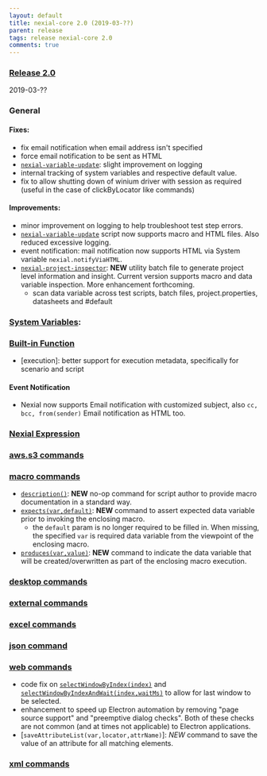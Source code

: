 ```yaml
---
layout: default
title: nexial-core 2.0 (2019-03-??)
parent: release
tags: release nexial-core 2.0
comments: true
---
```


### <a href="https://github.com/nexiality/nexial-core/releases/tag/nexial-core-2.0" class="external-link" target="_nexial_link">Release 2.0</a>
2019-03-??


### General
#### Fixes:
- fix email notification when email address isn't specified
- force email notification to be sent as HTML
- [`nexial-variable-update`](../userguide/BatchFiles.md#nexial-variable-updatecmd--nexial-variable-updatesh): slight 
  improvement on logging
- internal tracking of system variables and respective default value.
- fix to allow shutting down of winium driver with session as required (useful in the case of clickByLocator like commands)

#### Improvements:
- minor improvement on logging to help troubleshoot test step errors.
- [`nexial-variable-update`](../userguide/BatchFiles.md#nexial-variable-updatecmd--nexial-variable-updatesh) script 
   now supports macro and HTML files. Also reduced excessive logging.
- event notification: mail notification now supports HTML via System variable `nexial.notifyViaHTML`.
- [`nexial-project-inspector`](../userguide/BatchFiles.md#nexial-project-inspectorcmd--nexial-project-inspectorsh):
  **NEW** utility batch file to generate project level information and insight. Current version supports macro and 
  data variable inspection. More enhancement forthcoming.
  - scan data variable across test scripts, batch files, project.properties, datasheets and #default
 

### [System Variables](../systemvars/index):


### [Built-in Function](../functions)
- [execution]: better support for execution metadata, specifically for scenario and script

#### Event Notification
- Nexial now supports Email notification with customized subject, also `cc, bcc, from(sender)` Email 
  notification as HTML too.

### [Nexial Expression](../expression)


### [aws.s3 commands](../commands/aws.s3)


### [macro commands](../commands/macro)
- [`description()`](../commands/macro/description()): **NEW** no-op command for script author to provide macro 
  documentation in a standard way.
- [`expects(var,default)`](../commands/macro/expects(var,default)): **NEW** command to assert expected data variable 
  prior to invoking the enclosing macro.
  - the `default` param is no longer required to be filled in. When missing, the specified `var` is required data
    variable from the viewpoint of the enclosing macro.
- [`produces(var,value)`](../commands/macro/produces(var,value)): **NEW** command to indicate the data variable that 
  will be created/overwritten as part of the enclosing macro execution. 


### [desktop commands](../commands/desktop)


### [external commands](../commands/external)


### [excel commands](../commands/excel)


### [json command](../commands/json)


### [web commands](../commands/web)
- code fix on [`selectWindowByIndex(index)`](../commands/web/selectWindowByIndex(index)) and 
  [`selectWindowByIndexAndWait(index,waitMs)`](../commands/web/selectWindowByIndexAndWait(index,waitMs)) to allow for 
  last window to be selected.
- enhancement to speed up Electron automation by removing "page source support" and "preemptive dialog checks". Both
  of these checks are not common (and at times not applicable) to Electron applications.
- [`saveAttributeList(var,locator,attrName)`]: *NEW* command to save the value of an attribute for all matching elements.


### [xml commands](../commands/xml)
